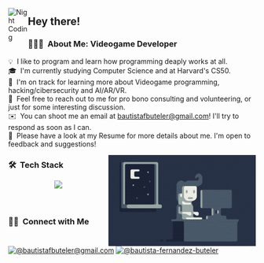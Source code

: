 <img alt="Night Coding" src="./assets/Hand%20Wave.gif" width='40' align="left"/><h2>Hey there!</h2>

### 👨🏻‍💻 &nbsp;About Me: Videogame Developer

💡 &nbsp;I like to program and learn how programming deaply works at all.\
🎓 &nbsp;I'm currently studying Computer Science and at Harvard's CS50.\
🌱 &nbsp;I'm on track for learning more about Videogame programming, hacking/cibersecurity and AI/AR/VR.\
💬 &nbsp;Feel free to reach out to me for pro bono consulting and volunteering, or just for some interesting discussion.\
✉️ &nbsp;You can shoot me an email at bautistafbuteler@gmail.com! I'll try to respond as soon as I can.\
📄 &nbsp;Please have a look at my Resume for more details about me. I'm open to feedback and suggestions!

<img alt="Night Coding" src="https://raw.githubusercontent.com/AVS1508/AVS1508/master/assets/Night-Coding.gif" align="right"/>

### 🛠 &nbsp;Tech Stack
<p align="center">
  <a href="https://skillicons.dev">
    <img src="https://skillicons.dev/icons?i=c,cs,cpp,py,vscode,unreal,unity,ps,pr,discord&perline=5" (https://skillicons.dev) />
  </a>
</p>
<br/>


### 🤝🏻 &nbsp;Connect with Me
[![@bautistafbuteler@gmail.com](https://img.icons8.com/fluency/48/000000/apple-mail.png "bautistafbuteler@gmail.com")](bautistafbuteler@gmail.com) [![@bautista-fernandez-buteler](https://img.icons8.com/fluency/48/000000/linkedin.png "@bautista-fernandez-buteler")]([https://www.linkedin.com/in/bautista-fernandez-buteler/](https://www.linkedin.com/in/bautista-fernandez-buteler/)https://www.linkedin.com/in/bautista-fernandez-buteler/)
